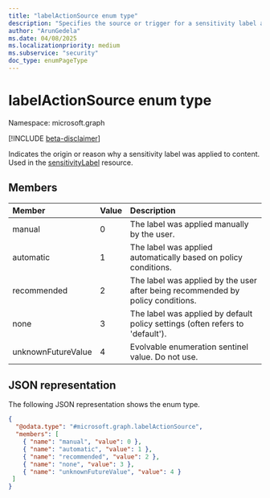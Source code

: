 ```yaml
---
title: "labelActionSource enum type"
description: "Specifies the source or trigger for a sensitivity label application (Manual, Automatic, Recommended, Default)."
author: "ArunGedela"
ms.date: 04/08/2025
ms.localizationpriority: medium
ms.subservice: "security"
doc_type: enumPageType
---
```


# labelActionSource enum type

Namespace: microsoft.graph

[!INCLUDE [beta-disclaimer](../../includes/beta-disclaimer.md)]

Indicates the origin or reason why a sensitivity label was applied to content. Used in the [sensitivityLabel](../resources/sensitivitylabel.md) resource.

## Members

| Member             | Value | Description                                                                   |
| :----------------- | :---- | :---------------------------------------------------------------------------- |
| manual             | 0     | The label was applied manually by the user.                                   |
| automatic          | 1     | The label was applied automatically based on policy conditions.                 |
| recommended        | 2     | The label was applied by the user after being recommended by policy conditions. |
| none               | 3     | The label was applied by default policy settings (often refers to 'default'). |
| unknownFutureValue | 4     | Evolvable enumeration sentinel value. Do not use.                             |

## JSON representation

The following JSON representation shows the enum type.
<!-- {
  "blockType": "resource",
  "@odata.type": "microsoft.graph.labelActionSource"
}-->
``` json
{
  "@odata.type": "#microsoft.graph.labelActionSource",
  "members": [
    { "name": "manual", "value": 0 },
    { "name": "automatic", "value": 1 },
    { "name": "recommended", "value": 2 },
    { "name": "none", "value": 3 },
    { "name": "unknownFutureValue", "value": 4 }
 ]
}
```
